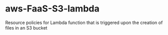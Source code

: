 # aws-FaaS-S3-lambda
Resource policies for Lambda function that is triggered upon the creation of files in an S3 bucket
